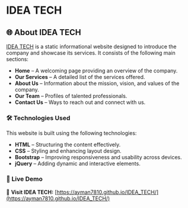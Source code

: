 # IDEA TECH  

## 🌐 About IDEA TECH  
[IDEA TECH](https://ayman7810.github.io/IDEA_TECH/) is a static informational website designed to introduce the company and showcase its services. It consists of the following main sections:  

- **Home** – A welcoming page providing an overview of the company.  
- **Our Services** – A detailed list of the services offered.  
- **About Us** – Information about the mission, vision, and values of the company.  
- **Our Team** – Profiles of talented professionals.  
- **Contact Us** – Ways to reach out and connect with us.  

### 🛠️ Technologies Used  
This website is built using the following technologies:  
- **HTML** – Structuring the content effectively.  
- **CSS** – Styling and enhancing layout design.  
- **Bootstrap** – Improving responsiveness and usability across devices.  
- **jQuery** – Adding dynamic and interactive elements.  

### 🔗 Live Demo  
🔹 **Visit IDEA TECH:** [https://ayman7810.github.io/IDEA_TECH/](https://ayman7810.github.io/IDEA_TECH/)  


